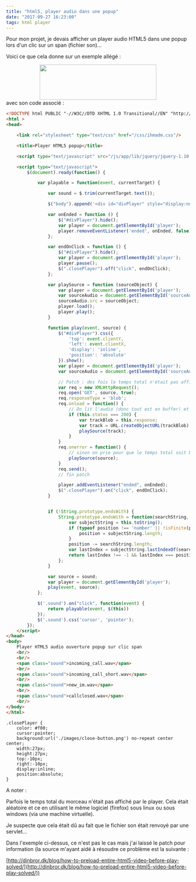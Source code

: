 ```yaml
---
title: "html5, player audio dans une popup"
date: "2017-09-27 16:23:00"
tags: html player
---
```

Pour mon projet, je devais afficher un player audio HTML5 dans une popup lors d'un clic sur un span (fichier son)...

Voici ce que cela donne sur un exemple allégé :

<div class="separator" style="clear: both; text-align: center;"><a href="https://2.bp.blogspot.com/-1MaXNndeqVo/WcuxhB4-FiI/AAAAAAAAD_Q/CDp5Y64RmgkWjb6eNjeqtmpzrkSCefOJwCLcBGAs/s1600/S%25C3%25A9lection_001.jpg" imageanchor="1" style="margin-left: 1em; margin-right: 1em;"><img border="0" data-original-height="83" data-original-width="278" height="96" src="https://2.bp.blogspot.com/-1MaXNndeqVo/WcuxhB4-FiI/AAAAAAAAD_Q/CDp5Y64RmgkWjb6eNjeqtmpzrkSCefOJwCLcBGAs/s320/S%25C3%25A9lection_001.jpg" width="320" /></a></div>
avec son code associé :


```html
<!DOCTYPE html PUBLIC "-//W3C//DTD XHTML 1.0 Transitional//EN" "http://www.w3.org/TR/xhtml1/DTD/xhtml1-transitional.dtd">
<html >
<head>

    <link rel="stylesheet" type="text/css" href="/css/ihmadm.css"/>

    <title>Player HTML5 popup</title>

    <script type="text/javascript" src="/js/app/lib/jquery/jquery-1.10.1.js"></script>

    <script type="text/javascript">
        $(document).ready(function() {

            var playable = function(event, currentTarget) {

                var sound = $.trim(currentTarget.text());

                $("body").append('<div id="divPlayer" style="display:none"><audio id="player" controls="controls"><source id="sourceAudio" src="">Your browser does not support the audio element.</audio><span class="closePlayer">&nbsp;</span></div>');

                var onEnded = function () {
                    $("#divPlayer").hide();
                    var player = document.getElementById('player');
                    player.removeEventListener('ended', onEnded, false);
                };

                var endOnClick = function () {
                    $("#divPlayer").hide();
                    var player = document.getElementById('player');
                    player.pause();
                    $(".closePlayer").off("click", endOnClick);
                };

                var playSource = function (sourceObject) {
                    var player = document.getElementById('player');
                    var sourceAudio = document.getElementById('sourceAudio');
                    sourceAudio.src = sourceObject;
                    player.load();
                    player.play();
                }

                function play(event, source) {
                    $("#divPlayer").css({
                        'top': event.clientY,
                        'left': event.clientX,
                        'display': 'inline',
                        'position': 'absolute'
                    }).show();
                    var player = document.getElementById('player');
                    var sourceAudio = document.getElementById('sourceAudio');

                    // Patch : des fois le temps total n'était pas affiché... (contenu renvoyé par une servlet)
                    var req = new XMLHttpRequest();
                    req.open('GET', source, true);
                    req.responseType = 'blob';
                    req.onload = function() {
                        // On lit l'audio (donc tout est en buffer) et on le positionne comme source
                        if (this.status === 200) {
                            var trackBlob = this.response;
                            var track = URL.createObjectURL(trackBlob);
                            playSource(track);
                        }
                    }
                    req.onerror = function() {
                        // sinon on prie pour que le temps total soit bien affiché...
                        playSource(source);
                    }
                    req.send();
                    // fin patch

                    player.addEventListener("ended", onEnded);
                    $(".closePlayer").on("click", endOnClick);
                }


                if (!String.prototype.endsWith) {
                    String.prototype.endsWith = function(searchString, position) {
                        var subjectString = this.toString();
                        if (typeof position !== 'number' || !isFinite(position) || Math.floor(position) !== position || position > subjectString.length) {
                            position = subjectString.length;
                        }
                        position -= searchString.length;
                        var lastIndex = subjectString.lastIndexOf(searchString, position);
                        return lastIndex !== -1 && lastIndex === position;
                    };
                }

                var source = sound;
                var player = document.getElementById('player');
                play(event, source);
            };

            $('.sound').on("click", function(event) {
                return playable(event, $(this))
            });
            $('.sound').css('cursor', 'pointer');
        });
    </script>
</head>
<body>
    Player HTML5 audio ouverture popup sur clic span
    <br/>
    <br/>
    <span class="sound">incoming_call.wav</span>
    <br/>
    <span class="sound">incoming_call_short.wav</span>
    <br/>
    <span class="sound">new_im.wav</span>
    <br/>
    <span class="sound">callclosed.wav</span>
    <br/>
</body>
</html>
```

```
.closePlayer {
    color: #f00;
    cursor:pointer;
    background:url('./images/close-button.png') no-repeat center center;
    width:27px;
    height:27px;
    top:-10px;
    right:-10px;
    display:inline;
    position:absolute;
}
```

A noter :

Parfois le temps total du morceau n'était pas affiché par le player. Cela était aléatoire et ce en utilisant le même logiciel (firefox) sous linux ou sous windows (via une machine virtuelle).

Je suspecte que cela était dû au fait que le fichier son était renvoyé par une servlet...

Dans l'exemple ci-dessus, ce n'est pas le cas mais j'ai laissé le patch pour information (la source m'ayant aidé à résoudre ce problème est la suivante : 

[http://dinbror.dk/blog/how-to-preload-entire-html5-video-before-play-solved/](http://dinbror.dk/blog/how-to-preload-entire-html5-video-before-play-solved/))



